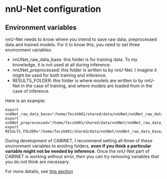 # nnU-Net configuration

## Environment variables

nnU-Net needs to know where you intend to save raw data, preprocessed data and trained models. For
it to know this, you need to set three environment variables:

* nnUNet_raw_data_base: this folder is for training data.  To my knowledge, it is not used at all during inference.
* nnUNet_preprocessed: this folder is written to by nnU-Net.  I imagine it might be used for both training and inference.
* RESULTS_FOLDER: this folder is where models are written to by nnU-Net in the case of training, and where models are loaded from in the case of inference.

Here is an example:

    export nnUNet_raw_data_base="/home/feczk001/shared/data/nnUNet/nnUNet_raw_data_base/"
    export nnUNet_preprocessed="/home/feczk001/shared/data/nnUNet/nnUNet_raw_data_base/nnUNet_preprocessed"
    export RESULTS_FOLDER="/home/feczk001/shared/data/nnUNet/nnUNet_raw_data_base/nnUNet_trained_models"

During development of CABINET, I recommend setting all three of these environment variables to existing folders, **even if you think a particular variable might not be needed by inference**.
Once the nnU-Net part of CABINET is working without error, then you can try removing variables that you do not think are necessary.

For more details, see [this section]()